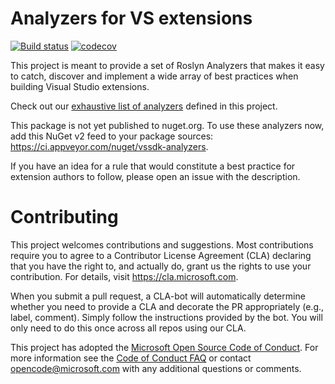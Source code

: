 # Analyzers for VS extensions

[![Build status](https://ci.appveyor.com/api/projects/status/d04ivfn3ad15b902/branch/master?svg=true)](https://ci.appveyor.com/project/AArnott/vssdk-analyzers/branch/master)
[![codecov](https://codecov.io/gh/microsoft/vssdk-analyzers/branch/master/graph/badge.svg)](https://codecov.io/gh/microsoft/vssdk-analyzers)

This project is meant to provide a set of Roslyn Analyzers that makes it easy to catch, discover and implement a wide array of best practices when building Visual Studio extensions.

Check out our [exhaustive list of analyzers](doc/index.md) defined in this project.

This package is not yet published to nuget.org. To use these analyzers now, add this NuGet v2 feed to your package sources: https://ci.appveyor.com/nuget/vssdk-analyzers.

If you have an idea for a rule that would constitute a best practice for extension authors to follow, please open an issue with the description.

# Contributing

This project welcomes contributions and suggestions.  Most contributions require you to agree to a
Contributor License Agreement (CLA) declaring that you have the right to, and actually do, grant us
the rights to use your contribution. For details, visit https://cla.microsoft.com.

When you submit a pull request, a CLA-bot will automatically determine whether you need to provide
a CLA and decorate the PR appropriately (e.g., label, comment). Simply follow the instructions
provided by the bot. You will only need to do this once across all repos using our CLA.

This project has adopted the [Microsoft Open Source Code of Conduct](https://opensource.microsoft.com/codeofconduct/).
For more information see the [Code of Conduct FAQ](https://opensource.microsoft.com/codeofconduct/faq/) or
contact [opencode@microsoft.com](mailto:opencode@microsoft.com) with any additional questions or comments.
